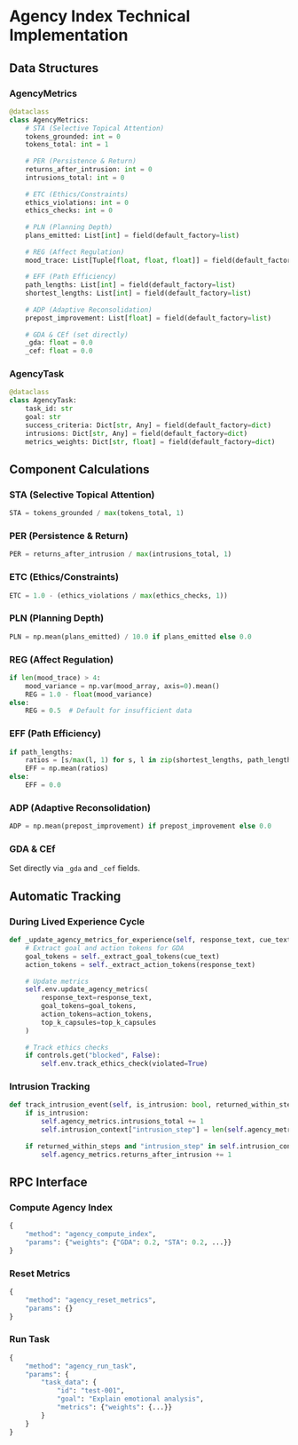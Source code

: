 # Agency Index Technical Implementation

## Data Structures

### AgencyMetrics
```python
@dataclass
class AgencyMetrics:
    # STA (Selective Topical Attention)
    tokens_grounded: int = 0
    tokens_total: int = 1
    
    # PER (Persistence & Return)
    returns_after_intrusion: int = 0
    intrusions_total: int = 0
    
    # ETC (Ethics/Constraints)
    ethics_violations: int = 0
    ethics_checks: int = 0
    
    # PLN (Planning Depth)
    plans_emitted: List[int] = field(default_factory=list)
    
    # REG (Affect Regulation)
    mood_trace: List[Tuple[float, float, float]] = field(default_factory=list)
    
    # EFF (Path Efficiency)
    path_lengths: List[int] = field(default_factory=list)
    shortest_lengths: List[int] = field(default_factory=list)
    
    # ADP (Adaptive Reconsolidation)
    prepost_improvement: List[float] = field(default_factory=list)
    
    # GDA & CEf (set directly)
    _gda: float = 0.0
    _cef: float = 0.0
```

### AgencyTask
```python
@dataclass
class AgencyTask:
    task_id: str
    goal: str
    success_criteria: Dict[str, Any] = field(default_factory=dict)
    intrusions: Dict[str, Any] = field(default_factory=dict)
    metrics_weights: Dict[str, float] = field(default_factory=dict)
```

## Component Calculations

### STA (Selective Topical Attention)
```python
STA = tokens_grounded / max(tokens_total, 1)
```

### PER (Persistence & Return)
```python
PER = returns_after_intrusion / max(intrusions_total, 1)
```

### ETC (Ethics/Constraints)
```python
ETC = 1.0 - (ethics_violations / max(ethics_checks, 1))
```

### PLN (Planning Depth)
```python
PLN = np.mean(plans_emitted) / 10.0 if plans_emitted else 0.0
```

### REG (Affect Regulation)
```python
if len(mood_trace) > 4:
    mood_variance = np.var(mood_array, axis=0).mean()
    REG = 1.0 - float(mood_variance)
else:
    REG = 0.5  # Default for insufficient data
```

### EFF (Path Efficiency)
```python
if path_lengths:
    ratios = [s/max(l, 1) for s, l in zip(shortest_lengths, path_lengths)]
    EFF = np.mean(ratios)
else:
    EFF = 0.0
```

### ADP (Adaptive Reconsolidation)
```python
ADP = np.mean(prepost_improvement) if prepost_improvement else 0.0
```

### GDA & CEf
Set directly via `_gda` and `_cef` fields.

## Automatic Tracking

### During Lived Experience Cycle
```python
def _update_agency_metrics_for_experience(self, response_text, cue_text, focal_xpunit, controls):
    # Extract goal and action tokens for GDA
    goal_tokens = self._extract_goal_tokens(cue_text)
    action_tokens = self._extract_action_tokens(response_text)
    
    # Update metrics
    self.env.update_agency_metrics(
        response_text=response_text,
        goal_tokens=goal_tokens,
        action_tokens=action_tokens,
        top_k_capsules=top_k_capsules
    )
    
    # Track ethics checks
    if controls.get("blocked", False):
        self.env.track_ethics_check(violated=True)
```

### Intrusion Tracking
```python
def track_intrusion_event(self, is_intrusion: bool, returned_within_steps: bool = False):
    if is_intrusion:
        self.agency_metrics.intrusions_total += 1
        self.intrusion_context["intrusion_step"] = len(self.agency_metrics.mood_trace)
    
    if returned_within_steps and "intrusion_step" in self.intrusion_context:
        self.agency_metrics.returns_after_intrusion += 1
```

## RPC Interface

### Compute Agency Index
```python
{
    "method": "agency_compute_index",
    "params": {"weights": {"GDA": 0.2, "STA": 0.2, ...}}
}
```

### Reset Metrics
```python
{
    "method": "agency_reset_metrics",
    "params": {}
}
```

### Run Task
```python
{
    "method": "agency_run_task",
    "params": {
        "task_data": {
            "id": "test-001",
            "goal": "Explain emotional analysis",
            "metrics": {"weights": {...}}
        }
    }
}
```